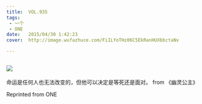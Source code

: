 ```yaml
---
title:	VOL.935
tags:
 - 一个
 - ONE
date:	2015/04/30 1:42:23
cover:	http://image.wufazhuce.com/FiILYoTHz06C5EkRanHUXbbctaNv

---
```

![](http://image.wufazhuce.com/FiILYoTHz06C5EkRanHUXbbctaNv)
---

命运是任何人也无法改变的，但他可以决定是等死还是面对。 from 《幽灵公主》
 
Reprinted from ONE
